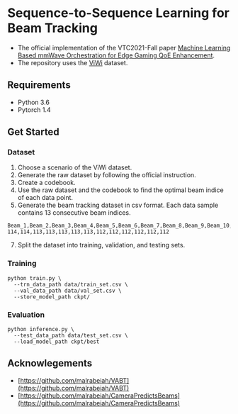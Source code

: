 # Sequence-to-Sequence Learning for Beam Tracking
- The official implementation of the VTC2021-Fall paper [Machine Learning Based mmWave Orchestration for Edge Gaming QoE Enhancement]().
- The repository uses the [ViWi](https://viwi-dataset.net) dataset.
## Requirements
- Python 3.6
- Pytorch 1.4
## Get Started
### Dataset
1. Choose a scenario of the ViWi dataset.
2. Generate the raw dataset by following the official instruction.
3. Create a codebook.
4. Use the raw dataset and the codebook to find the optimal beam indice of each data point.
5. Generate the beam tracking dataset in csv format. Each data sample contains 13 consecutive beam indices.
```
Beam_1,Beam_2,Beam_3,Beam_4,Beam_5,Beam_6,Beam_7,Beam_8,Beam_9,Beam_10,Beam_11,Beam_12,Beam_13
114,114,113,113,113,113,113,112,112,112,112,112,112
```
7. Split the dataset into training, validation, and testing sets.

### Training
```
python train.py \
  --trn_data_path data/train_set.csv \
  --val_data_path data/val_set.csv \
  --store_model_path ckpt/
```
### Evaluation
```
python inference.py \ 
  --test_data_path data/test_set.csv \
  --load_model_path ckpt/best
```
## Acknowlegements
- [https://github.com/malrabeiah/VABT](https://github.com/malrabeiah/VABT)
- [https://github.com/malrabeiah/CameraPredictsBeams](https://github.com/malrabeiah/CameraPredictsBeams)
